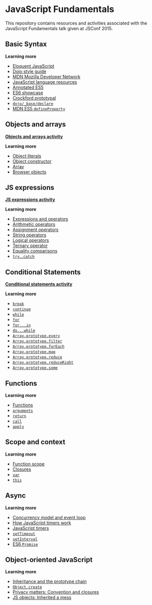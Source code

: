 # JavaScript Fundamentals

This repository contains resources and activities associated with the JavaScript Fundamentals talk given at JSConf 2015.

## Basic Syntax

**Learning more**

* [Eloquent JavaScript](http://eloquentjavascript.net/)
* [Dojo style guide](https://github.com/SitePen/.jshintrc/blob/master/README.md)
* [MDN Mozilla Developer Network](https://developer.mozilla.org/en-US/docs/JavaScript/Reference)
* [JavaScript language resources](https://developer.mozilla.org/en-US/docs/Web/JavaScript/Language_Resources)
* [Annotated ES5](http://es5.github.com)
* [ES6 showcase](https://github.com/sindresorhus/esnext-showcase)
* [Crockford prototypal](http://javascript.crockford.com/prototypal.html)
* [`dojo/_base/declare`](http://www.dojotoolkit.org/reference-guide/1.9/dojo/declare.html)
* [MDN ES5 `defineProperty`](https://developer.mozilla.org/en/JavaScript/Reference/Global_Objects/Object/defineProperty)

## Objects and arrays

**[Objects and arrays activity](objectsAndArrays.html)**

**Learning more**

* [Object literals](https://developer.mozilla.org/en-US/docs/Web/JavaScript/Guide/Values,_variables,_and_literals?redirectlocale=en-US&redirectslug=JavaScript%2FGuide%2FValues%2C_variables%2C_and_literals#Object_literals)
* [Object constructor](https://developer.mozilla.org/en-US/docs/Web/JavaScript/Reference/Global_Objects/Object)
* [Array](https://developer.mozilla.org/en-US/docs/Web/JavaScript/Reference/Global_Objects/Array)
* [Browser objects](https://developer.mozilla.org/en-US/docs/Web/API)


## JS expressions

**[JS expressions activity](jsExpressions.html)**

**Learning more**

* [Expressions and operators](https://developer.mozilla.org/en-US/docs/Web/JavaScript/Guide/Expressions_and_Operators)
* [Arithmetic operators](https://developer.mozilla.org/en-US/docs/Web/JavaScript/Reference/Operators/Arithmetic_Operators)
* [Assignment operators](https://developer.mozilla.org/en-US/docs/Web/JavaScript/Reference/Operators/Assignment_Operators)
* [String operators](https://developer.mozilla.org/en-US/docs/Web/JavaScript/Reference/Operators/String_Operators)
* [Logical operators](https://developer.mozilla.org/en-US/docs/Web/JavaScript/Reference/Operators/Logical_Operators)
* [Ternary operator](https://developer.mozilla.org/en-US/docs/Web/JavaScript/Reference/Operators/Conditional_Operator)
* [Equality comparisons](https://developer.mozilla.org/en-US/docs/Web/JavaScript/Equality_comparisons_and_when_to_use_them)
* [`try`...`catch`](https://developer.mozilla.org/en-US/docs/Web/JavaScript/Reference/Statements/try...catch)

## Conditional Statements

**[Conditional statements activity](conditionalStatements.html)**

**Learning more**

* [`break`](https://developer.mozilla.org/en-US/docs/Web/JavaScript/Reference/Statements/break)
* [`continue`](https://developer.mozilla.org/en-US/docs/Web/JavaScript/Reference/Statements/continue)
* [`while`](https://developer.mozilla.org/en-US/docs/Web/JavaScript/Reference/Statements/while)
* [`for`](https://developer.mozilla.org/en-US/docs/Web/JavaScript/Reference/Statements/for)
* [`for...in`](https://developer.mozilla.org/en-US/docs/Web/JavaScript/Reference/Statements/for...in)
* [`do...while`](https://developer.mozilla.org/en-US/docs/Web/JavaScript/Reference/Statements/do...while)
* [`Array.prototype.every`](https://developer.mozilla.org/en-US/docs/Web/JavaScript/Reference/Global_Objects/Array/every)
* [`Array.prototype.filter`](https://developer.mozilla.org/en-US/docs/Web/JavaScript/Reference/Global_Objects/Array/filter)
* [`Array.prototype.forEach`](https://developer.mozilla.org/en-US/docs/Web/JavaScript/Reference/Global_Objects/Array/forEach)
* [`Array.prototype.map`](https://developer.mozilla.org/en-US/docs/Web/JavaScript/Reference/Global_Objects/Array/map)
* [`Array.prototype.reduce`](https://developer.mozilla.org/en-US/docs/Web/JavaScript/Reference/Global_Objects/Array/reduce)
* [`Array.prototype.reduceRight`](https://developer.mozilla.org/en-US/docs/Web/JavaScript/Reference/Global_Objects/Array/reduceRight)
* [`Array.prototype.some`](https://developer.mozilla.org/en-US/docs/Web/JavaScript/Reference/Global_Objects/Array/some)

## Functions

**Learning more**

* [Functions](https://developer.mozilla.org/en-US/docs/Web/JavaScript/Guide/Functions)
* [`arguments`](https://developer.mozilla.org/en-US/docs/Web/JavaScript/Reference/Functions_and_function_scope/arguments)
* [`return`](https://developer.mozilla.org/en-US/docs/Web/JavaScript/Reference/Statements/return)
* [`call`](https://developer.mozilla.org/en-US/docs/Web/JavaScript/Reference/Global_Objects/Function/call)
* [`apply`](https://developer.mozilla.org/en-US/docs/Web/JavaScript/Reference/Global_Objects/Function/apply)

## Scope and context

**Learning more**

* [Function scope](https://developer.mozilla.org/en-US/docs/Web/JavaScript/Reference/Functions_and_function_scope)
* [Closures](https://developer.mozilla.org/en-US/docs/Web/JavaScript/Guide/Closures)
* [`var`](https://developer.mozilla.org/en-US/docs/Web/JavaScript/Reference/Statements/var)
* [`this`](https://developer.mozilla.org/en-US/docs/Web/JavaScript/Reference/Operators/this)

## Async

**Learning more**

* [Concurrency model and event loop](https://developer.mozilla.org/en-US/docs/Web/JavaScript/Guide/EventLoop)
* [How JavaScript timers work](http://ejohn.org/blog/how-javascript-timers-work/)
* [JavaScript timers](https://developer.mozilla.org/en-US/docs/Web/JavaScript/Timers)
* [`setTimeout`](https://developer.mozilla.org/en-US/docs/Web/API/Window.setTimeout)
* [`setInterval`](https://developer.mozilla.org/en-US/docs/Web/API/Window.setInterval)
* [ES6 `Promise`](http://www.html5rocks.com/en/tutorials/es6/promises/)

## Object-oriented JavaScript

**Learning more**

* [Inheritance and the prototype chain](https://developer.mozilla.org/en-US/docs/Web/JavaScript/Guide/Inheritance_and_the_prototype_chain)
* [`Object.create`](https://developer.mozilla.org/en-US/docs/Web/JavaScript/Reference/Global_Objects/Object/create)
* [Privacy matters: Convention and closures](http://www.sitepen.com/blog/2014/01/06/private-matters-convention-and-closures/)
* [JS objects: Inherited a mess](http://davidwalsh.name/javascript-objects)
